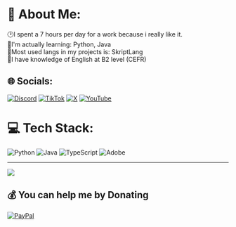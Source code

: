# 💫 About Me:
🕑I spent a 7 hours per day for a work because i really like it.<br>🌱I'm actually learning: Python, Java<br>🔗Most used langs in my projects is: SkriptLang<br>👤I have knowledge of English at B2 level (CEFR)


## 🌐 Socials:
[![Discord](https://img.shields.io/badge/Discord-%237289DA.svg?logo=discord&logoColor=white)](https://discord.gg/https://discord.com/users/939906034238103673) [![TikTok](https://img.shields.io/badge/TikTok-%23000000.svg?logo=TikTok&logoColor=white)](https://tiktok.com/@kwanekk) [![X](https://img.shields.io/badge/X-black.svg?logo=X&logoColor=white)](https://x.com/kwanek01) [![YouTube](https://img.shields.io/badge/YouTube-%23FF0000.svg?logo=YouTube&logoColor=white)](https://youtube.com/@jamkwanek8194) 

# 💻 Tech Stack:
![Python](https://img.shields.io/badge/python-3670A0?style=for-the-badge&logo=python&logoColor=ffdd54) ![Java](https://img.shields.io/badge/java-%23ED8B00.svg?style=for-the-badge&logo=openjdk&logoColor=white) ![TypeScript](https://img.shields.io/badge/typescript-%23007ACC.svg?style=for-the-badge&logo=typescript&logoColor=white) ![Adobe](https://img.shields.io/badge/adobe-%23FF0000.svg?style=for-the-badge&logo=adobe&logoColor=white)

---
[![](https://visitcount.itsvg.in/api?id=KwanekDev&icon=0&color=0)](https://visitcount.itsvg.in)

  ## 💰 You can help me by Donating
  [![PayPal](https://img.shields.io/badge/PayPal-00457C?style=for-the-badge&logo=paypal&logoColor=white)](https://paypal.me/Kwanek) 

  
